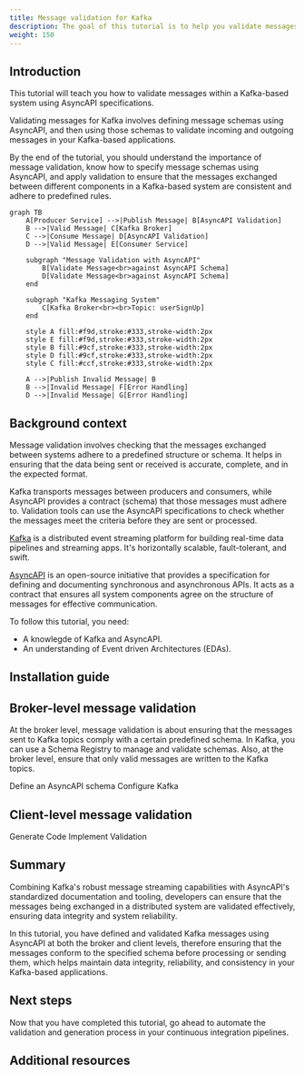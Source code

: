 ```yaml
---
title: Message validation for Kafka
description: The goal of this tutorial is to help you validate messages for Kafka.
weight: 150
---
```


## Introduction

This tutorial will teach you how to validate messages within a Kafka-based system using AsyncAPI specifications.

Validating messages for Kafka involves defining message schemas using AsyncAPI, and then using those schemas to validate incoming and outgoing messages in your Kafka-based applications. 

By the end of the tutorial, you should understand the importance of message validation, know how to specify message schemas using AsyncAPI, and apply validation to ensure that the messages exchanged between different components in a Kafka-based system are consistent and adhere to predefined rules.


```mermaid
graph TB
    A[Producer Service] -->|Publish Message| B[AsyncAPI Validation]
    B -->|Valid Message| C[Kafka Broker]
    C -->|Consume Message| D[AsyncAPI Validation]
    D -->|Valid Message| E[Consumer Service]

    subgraph "Message Validation with AsyncAPI"
        B[Validate Message<br>against AsyncAPI Schema]
        D[Validate Message<br>against AsyncAPI Schema]
    end

    subgraph "Kafka Messaging System"
        C[Kafka Broker<br><br>Topic: userSignUp]
    end

    style A fill:#f9d,stroke:#333,stroke-width:2px
    style E fill:#f9d,stroke:#333,stroke-width:2px
    style B fill:#9cf,stroke:#333,stroke-width:2px
    style D fill:#9cf,stroke:#333,stroke-width:2px
    style C fill:#ccf,stroke:#333,stroke-width:2px

    A -->|Publish Invalid Message| B
    B -->|Invalid Message| F[Error Handling]
    D -->|Invalid Message| G[Error Handling]
```

## Background context

Message validation involves checking that the messages exchanged between systems adhere to a predefined structure or schema. It helps in ensuring that the data being sent or received is accurate, complete, and in the expected format.

Kafka transports messages between producers and consumers, while AsyncAPI provides a contract (schema) that those messages must adhere to. Validation tools can use the AsyncAPI specifications to check whether the messages meet the criteria before they are sent or processed.

[Kafka](https://kafka.apache.org/documentation/#intro_nutshell) is a distributed event streaming platform for building real-time data pipelines and streaming apps. It's horizontally scalable, fault-tolerant, and swift.

[AsyncAPI](https://www.asyncapi.com/docs) is an open-source initiative that provides a specification for defining and documenting synchronous and asynchronous APIs. It acts as a contract that ensures all system components agree on the structure of messages for effective communication.


To follow this tutorial, you need:

* A knowlegde of Kafka and AsyncAPI.
* An understanding of Event driven Architectures (EDAs).


## Installation guide



	
## Broker-level message validation

<!--- 
Integrating message validation with Kafka producers
Validating outgoing messages before sending to Kafka
--->
At the broker level, message validation is about ensuring that the messages sent to Kafka topics comply with a certain predefined schema. In Kafka, you can use a Schema Registry to manage and validate schemas. Also, at the broker level, ensure that only valid messages are written to the Kafka topics.
 
Define an AsyncAPI schema
Configure Kafka


## Client-level message validation

<!--- 
Integrating message validation with Kafka consumers
Validating incoming messages before processing
--->

Generate Code
Implement Validation

## Summary

Combining Kafka's robust message streaming capabilities with AsyncAPI's standardized documentation and tooling, developers can ensure that the messages being exchanged in a distributed system are validated effectively, ensuring data integrity and system reliability.

In this tutorial, you have defined and validated Kafka messages using AsyncAPI at both the broker and client levels, therefore ensuring that the messages conform to the specified schema before processing or sending them, which helps maintain data integrity, reliability, and consistency in your Kafka-based applications.

## Next steps

Now that you have completed this tutorial, go ahead to automate the validation and generation process in your continuous integration pipelines.

## Additional resources

<!---
Add Joy's tutorial on how to Create an AsyncAPI document for Kafka Messages using AsyncAPI
--->
